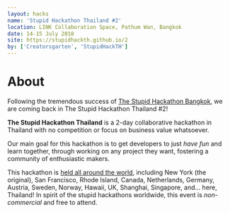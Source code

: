 ```yaml
---
layout: hacks
name: 'Stupid Hackathon Thailand #2'
location: LINK Collaboration Space, Pathum Wan, Bangkok
date: 14-15 July 2018
site: https://stupidhackth.github.io/2
by: ['Creatorsgarten', 'StupidHackTH']
---
```


# About

Following the tremendous success of [The Stupid Hackathon Bangkok](sht1), we are coming back in The Stupid Hackathon Thailand #2!

**The Stupid Hackathon Thailand** is a 2-day collaborative hackathon in Thailand with no competition or focus on business value whatsoever.

Our main goal for this hackathon is to get developers to just _have fun_ and learn together, through working on any project they want, fostering a community of enthusiastic makers.

This hackathon is [held all around the world](https://gist.github.com/cheeaun/c3fe6cbb11aef1e146a3474dccf63b87), including New York (the original), San Francisco, Rhode Island, Canada, Netherlands, Germany, Austria, Sweden, Norway, Hawaii, UK, Shanghai, Singapore, and… here, Thailand! In spirit of the stupid hackathons worldwide, this event is _non-commercial_ and free to attend.
